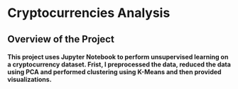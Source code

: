 # Cryptocurrencies Analysis 

## Overview of the Project
#### This project uses Jupyter Notebook to perform unsupervised learning on a cryptocurrency dataset. Frist, I preprocessed the data, reduced the data using PCA and performed clustering using K-Means and then provided visualizations. 
